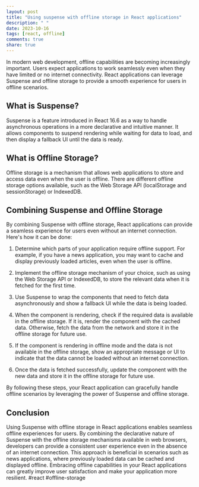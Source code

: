 ```yaml
---
layout: post
title: "Using suspense with offline storage in React applications"
description: " "
date: 2023-10-16
tags: [react, offline]
comments: true
share: true
---
```


In modern web development, offline capabilities are becoming increasingly important. Users expect applications to work seamlessly even when they have limited or no internet connectivity. React applications can leverage Suspense and offline storage to provide a smooth experience for users in offline scenarios.

## What is Suspense?

Suspense is a feature introduced in React 16.6 as a way to handle asynchronous operations in a more declarative and intuitive manner. It allows components to suspend rendering while waiting for data to load, and then display a fallback UI until the data is ready.

## What is Offline Storage?

Offline storage is a mechanism that allows web applications to store and access data even when the user is offline. There are different offline storage options available, such as the Web Storage API (localStorage and sessionStorage) or IndexedDB.

## Combining Suspense and Offline Storage

By combining Suspense with offline storage, React applications can provide a seamless experience for users even without an internet connection. Here's how it can be done:

1. Determine which parts of your application require offline support. For example, if you have a news application, you may want to cache and display previously loaded articles, even when the user is offline.

2. Implement the offline storage mechanism of your choice, such as using the Web Storage API or IndexedDB, to store the relevant data when it is fetched for the first time.

3. Use Suspense to wrap the components that need to fetch data asynchronously and show a fallback UI while the data is being loaded.

4. When the component is rendering, check if the required data is available in the offline storage. If it is, render the component with the cached data. Otherwise, fetch the data from the network and store it in the offline storage for future use.

5. If the component is rendering in offline mode and the data is not available in the offline storage, show an appropriate message or UI to indicate that the data cannot be loaded without an internet connection.

6. Once the data is fetched successfully, update the component with the new data and store it in the offline storage for future use.

By following these steps, your React application can gracefully handle offline scenarios by leveraging the power of Suspense and offline storage.

## Conclusion

Using Suspense with offline storage in React applications enables seamless offline experiences for users. By combining the declarative nature of Suspense with the offline storage mechanisms available in web browsers, developers can provide a consistent user experience even in the absence of an internet connection. This approach is beneficial in scenarios such as news applications, where previously loaded data can be cached and displayed offline. Embracing offline capabilities in your React applications can greatly improve user satisfaction and make your application more resilient. #react #offline-storage